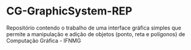 # CG-GraphicSystem-REP
Repositório contendo o trabalho de uma interface gráfica simples que permite a manipulação e adição de objetos (ponto, reta e polígonos) de Computação Gráfica - IFNMG
